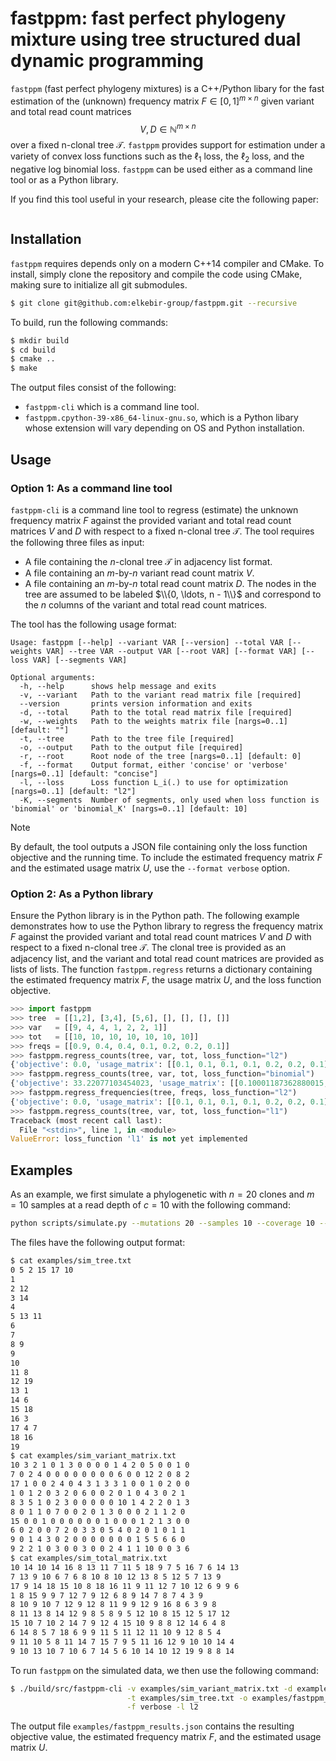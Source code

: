 # fastppm: fast perfect phylogeny mixture using tree structured dual dynamic programming

`fastppm` (fast perfect phylogeny mixtures) is a C++/Python libary for 
the fast estimation of the (unknown) frequency matrix $F \in [0,1]^{m \times n}$ 
given variant and total read count matrices $$V,D \in \mathbb{N}^{m \times n}$$
over a fixed n-clonal tree $\mathcal{T}$. `fastppm` provides support for
estimation under a variety of convex loss functions such as the $\ell_1$ loss,
the $\ell_2$ loss, and the negative log binomial loss. `fastppm` can be used
either as a command line tool or as a Python library.

If you find this tool useful in your research, please cite the following paper:

```
```

## Installation

`fastppm` requires depends only on a modern C++14 compiler and CMake. To install, simply clone the 
repository and compile the code using CMake, making sure to initialize all git submodules.

```bash
$ git clone git@github.com:elkebir-group/fastppm.git --recursive
```

To build, run the following commands:

```bash
$ mkdir build
$ cd build
$ cmake ..
$ make
```

The output files consist of the following:
* `fastppm-cli` which is a command line tool.
* `fastppm.cpython-39-x86_64-linux-gnu.so`, which is a Python libary whose extension will vary depending on OS and Python installation.

## Usage

### Option 1: As a command line tool

`fastppm-cli` is a command line tool to regress (estimate) the 
unknown frequency matrix $F$ against the provided variant and total read count 
matrices $V$ and $D$ with respect to a fixed n-clonal tree $\mathcal{T}$. 
The tool requires the following three files as input:
* A file containing the $n$-clonal tree $\mathcal{T}$ in adjacency list format.
* A file containing an $m\text{-by-}n$ variant read count matrix $V$.
* A file containing an $m\text{-by-}n$ total read count matrix $D$.
The nodes in the tree are assumed to be labeled $\\{0, \ldots, n - 1\\}$ and correspond
to the $n$ columns of the variant and total read count matrices. 

The tool has the following usage format:
```
Usage: fastppm [--help] --variant VAR [--version] --total VAR [--weights VAR] --tree VAR --output VAR [--root VAR] [--format VAR] [--loss VAR] [--segments VAR]

Optional arguments:
  -h, --help      shows help message and exits
  -v, --variant   Path to the variant read matrix file [required]
  --version       prints version information and exits
  -d, --total     Path to the total read matrix file [required]
  -w, --weights   Path to the weights matrix file [nargs=0..1] [default: ""]
  -t, --tree      Path to the tree file [required]
  -o, --output    Path to the output file [required]
  -r, --root      Root node of the tree [nargs=0..1] [default: 0]
  -f, --format    Output format, either 'concise' or 'verbose' [nargs=0..1] [default: "concise"]
  -l, --loss      Loss function L_i(.) to use for optimization [nargs=0..1] [default: "l2"]
  -K, --segments  Number of segments, only used when loss function is 'binomial' or 'binomial_K' [nargs=0..1] [default: 10]
 ```

> [!NOTE]
> By default, the tool outputs a JSON file containing only the loss function objective
> and the running time. To include the estimated frequency matrix $F$ and the estimated 
> usage matrix $U$, use the `--format verbose` option.


### Option 2: As a Python library

Ensure the Python library is in the Python path. The following example demonstrates
how to use the Python library to regress the frequency matrix $F$ against the provided
variant and total read count matrices $V$ and $D$ with respect to a fixed n-clonal tree $\mathcal{T}$.
The clonal tree is provided as an adjacency list, and the variant and total read count matrices
are provided as lists of lists. The function `fastppm.regress` returns a dictionary containing
the estimated frequency matrix $F$, the usage matrix $U$, and the loss function objective.

```python
>>> import fastppm
>>> tree  = [[1,2], [3,4], [5,6], [], [], [], []]
>>> var   = [[9, 4, 4, 1, 2, 2, 1]]
>>> tot   = [[10, 10, 10, 10, 10, 10, 10]]
>>> freqs = [[0.9, 0.4, 0.4, 0.1, 0.2, 0.2, 0.1]]
>>> fastppm.regress_counts(tree, var, tot, loss_function="l2")
{'objective': 0.0, 'usage_matrix': [[0.1, 0.1, 0.1, 0.1, 0.2, 0.2, 0.1]], 'frequency_matrix': [[0.9, 0.4, 0.4, 0.1, 0.2, 0.2, 0.1]]}
>>> fastppm.regress_counts(tree, var, tot, loss_function="binomial")
{'objective': 33.22077103454023, 'usage_matrix': [[0.10001187362880015, 0.10000070598832317, 0.10000070598832315, 0.09999343171700832, 0.19999374434782113, 0.19999374434782113, 0.09999343171700832]], 'frequency_matrix': [[0.8999876377351054, 0.3999878820531526, 0.3999878820531526, 0.09999343171700832, 0.19999374434782113, 0.19999374434782113, 0.09999343171700832]]}
>>> fastppm.regress_frequencies(tree, freqs, loss_function="l2")
{'objective': 0.0, 'usage_matrix': [[0.1, 0.1, 0.1, 0.1, 0.2, 0.2, 0.1]], 'frequency_matrix': [[0.9, 0.4, 0.4, 0.1, 0.2, 0.2, 0.1]]}
>>> fastppm.regress_counts(tree, var, tot, loss_function="l1")
Traceback (most recent call last):
  File "<stdin>", line 1, in <module>
ValueError: loss_function 'l1' is not yet implemented
```

## Examples

As an example, we first simulate a phylogenetic with $n = 20$ clones and $m = 10$ samples
at a read depth of $c = 10$ with the following command:
```bash
python scripts/simulate.py --mutations 20 --samples 10 --coverage 10 --output examples/sim
```
The files have the following output format:
```bash
$ cat examples/sim_tree.txt
0 5 2 15 17 10
1
2 12
3 14
4
5 13 11
6
7
8 9
9
10
11 8
12 19
13 1
14 6
15 18
16 3
17 4 7
18 16
19
$ cat examples/sim_variant_matrix.txt
10 3 2 1 0 1 3 0 0 0 0 1 4 2 0 5 0 0 1 0
7 0 2 4 0 0 0 0 0 0 0 0 6 0 0 12 2 0 8 2
17 1 0 0 2 4 0 4 3 1 3 3 1 0 0 1 0 2 0 0
1 0 1 2 0 3 2 0 6 0 0 2 0 1 0 4 3 0 2 1
8 3 5 1 0 2 3 0 0 0 0 0 10 1 4 2 2 0 1 3
8 0 1 1 0 7 0 0 2 0 1 3 0 0 0 2 1 1 2 0
15 0 0 1 0 0 0 0 0 0 1 0 0 0 1 2 1 3 0 0
6 0 2 0 0 7 2 0 3 3 0 5 4 0 2 0 1 0 1 1
9 0 1 4 3 0 2 0 0 0 0 0 0 0 1 5 5 6 6 0
9 2 2 1 0 3 0 0 3 0 0 2 4 1 1 10 0 0 3 6
$ cat examples/sim_total_matrix.txt
10 14 10 14 16 8 13 11 7 11 5 18 9 7 5 16 7 6 14 13
7 13 9 10 6 7 6 8 10 8 10 12 13 8 5 12 5 7 13 9
17 9 14 18 15 10 8 18 16 11 9 11 12 7 10 12 6 9 9 6
1 8 15 9 9 7 12 7 9 12 6 8 9 14 7 8 7 4 3 9
8 10 9 10 7 12 9 12 8 11 9 9 12 9 16 8 6 3 9 8
8 11 13 8 14 12 9 8 5 8 9 5 12 10 8 15 12 5 17 12
15 10 7 10 2 14 7 9 12 4 15 10 9 8 8 12 14 6 4 8
6 14 8 5 7 18 6 9 9 11 5 11 12 11 10 9 12 8 5 4
9 11 10 5 8 11 14 7 15 7 9 5 11 16 12 9 10 10 14 4
9 10 13 10 7 10 6 7 14 5 6 10 14 10 12 19 9 8 8 14
```

To run `fastppm` on the simulated data, we then use the following command:
```bash
$ ./build/src/fastppm-cli -v examples/sim_variant_matrix.txt -d examples/sim_total_matrix.txt \
                          -t examples/sim_tree.txt -o examples/fastppm_results.json \
                          -f verbose -l l2
```

The output file `examples/fastppm_results.json` contains the resulting objective
value, the estimated frequency matrix $F$, and the estimated usage matrix $U$.
